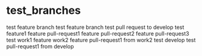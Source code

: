 # test_branches
test feature branch
test feature branch
test pull request to develop
test feature1
feature pull-request1
feature pull-request2
feature pull-request3
test work1
feature work2
feature pull-request1 from work2
test develop
test pull-request1 from develop
